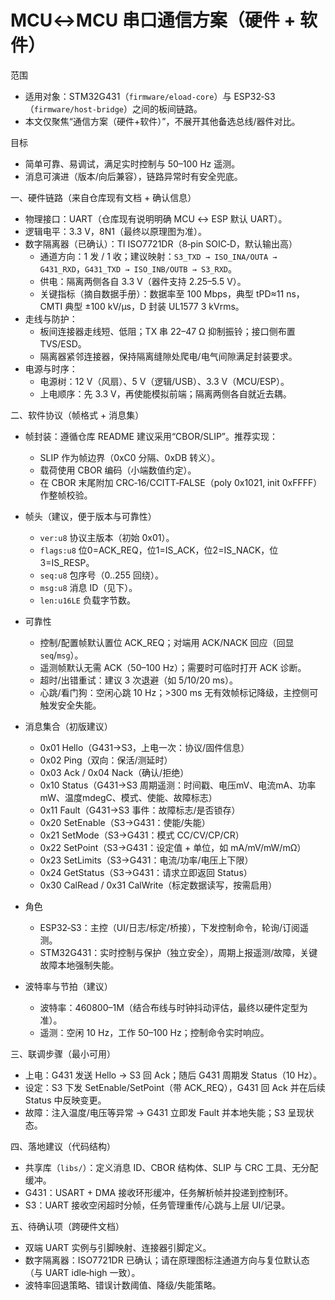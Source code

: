 # MCU↔MCU 串口通信方案（硬件 + 软件）

范围
- 适用对象：STM32G431（`firmware/eload-core`）与 ESP32‑S3（`firmware/host-bridge`）之间的板间链路。
- 本文仅聚焦“通信方案（硬件+软件）”，不展开其他备选总线/器件对比。

目标
- 简单可靠、易调试，满足实时控制与 50–100 Hz 遥测。
- 消息可演进（版本/向后兼容），链路异常时有安全兜底。

一、硬件链路（来自仓库现有文档 + 确认信息）
- 物理接口：UART（仓库现有说明明确 MCU ↔ ESP 默认 UART）。
- 逻辑电平：3.3 V，8N1（最终以原理图为准）。
- 数字隔离器（已确认）：TI ISO7721DR（8‑pin SOIC‑D，默认输出高）
  - 通道方向：1 发 / 1 收；建议映射：`S3_TXD → ISO_INA/OUTA → G431_RXD`，`G431_TXD → ISO_INB/OUTB → S3_RXD`。
  - 供电：隔离两侧各自 3.3 V（器件支持 2.25–5.5 V）。
  - 关键指标（摘自数据手册）：数据率至 100 Mbps，典型 tPD≈11 ns，CMTI 典型 ±100 kV/µs，D 封装 UL1577 3 kVrms。
- 走线与防护：
  - 板间连接器走线短、低阻；TX 串 22–47 Ω 抑制振铃；接口侧布置 TVS/ESD。
  - 隔离器紧邻连接器，保持隔离缝隙处爬电/电气间隙满足封装要求。
- 电源与时序：
  - 电源树：12 V（风扇）、5 V（逻辑/USB）、3.3 V（MCU/ESP）。
  - 上电顺序：先 3.3 V，再使能模拟前端；隔离两侧各自就近去耦。

二、软件协议（帧格式 + 消息集）
- 帧封装：遵循仓库 README 建议采用“CBOR/SLIP”。推荐实现：
  - SLIP 作为帧边界（0xC0 分隔、0xDB 转义）。
  - 载荷使用 CBOR 编码（小端数值约定）。
  - 在 CBOR 末尾附加 CRC‑16/CCITT‑FALSE（poly 0x1021, init 0xFFFF）作整帧校验。

- 帧头（建议，便于版本与可靠性）
  - `ver:u8` 协议主版本（初始 0x01）。
  - `flags:u8` 位0=ACK_REQ，位1=IS_ACK，位2=IS_NACK，位3=IS_RESP。
  - `seq:u8` 包序号（0..255 回绕）。
  - `msg:u8` 消息 ID（见下）。
  - `len:u16LE` 负载字节数。

- 可靠性
  - 控制/配置帧默认置位 ACK_REQ；对端用 ACK/NACK 回应（回显 `seq`/`msg`）。
  - 遥测帧默认无需 ACK（50–100 Hz）；需要时可临时打开 ACK 诊断。
  - 超时/出错重试：建议 3 次退避（如 5/10/20 ms）。
  - 心跳/看门狗：空闲心跳 10 Hz；>300 ms 无有效帧标记降级，主控侧可触发安全失能。

- 消息集合（初版建议）
  - 0x01 Hello（G431→S3，上电一次：协议/固件信息）
  - 0x02 Ping（双向：保活/测延时）
  - 0x03 Ack / 0x04 Nack（确认/拒绝）
  - 0x10 Status（G431→S3 周期遥测：时间戳、电压mV、电流mA、功率mW、温度mdegC、模式、使能、故障标志）
  - 0x11 Fault（G431→S3 事件：故障标志/是否锁存）
  - 0x20 SetEnable（S3→G431：使能/失能）
  - 0x21 SetMode（S3→G431：模式 CC/CV/CP/CR）
  - 0x22 SetPoint（S3→G431：设定值 + 单位，如 mA/mV/mW/mΩ）
  - 0x23 SetLimits（S3→G431：电流/功率/电压上下限）
  - 0x24 GetStatus（S3→G431：请求立即返回 Status）
  - 0x30 CalRead / 0x31 CalWrite（标定数据读写，按需启用）

- 角色
  - ESP32‑S3：主控（UI/日志/标定/桥接），下发控制命令，轮询/订阅遥测。
  - STM32G431：实时控制与保护（独立安全），周期上报遥测/故障，关键故障本地强制失能。

- 波特率与节拍（建议）
  - 波特率：460800–1M（结合布线与时钟抖动评估，最终以硬件定型为准）。
  - 遥测：空闲 10 Hz，工作 50–100 Hz；控制命令实时响应。

三、联调步骤（最小可用）
- 上电：G431 发送 Hello → S3 回 Ack；随后 G431 周期发 Status（10 Hz）。
- 设定：S3 下发 SetEnable/SetPoint（带 ACK_REQ），G431 回 Ack 并在后续 Status 中反映变更。
- 故障：注入温度/电压等异常 → G431 立即发 Fault 并本地失能；S3 呈现状态。

四、落地建议（代码结构）
- 共享库（`libs/`）：定义消息 ID、CBOR 结构体、SLIP 与 CRC 工具、无分配缓冲。
- G431：USART + DMA 接收环形缓冲，任务解析帧并投递到控制环。
- S3：UART 接收空闲超时分帧，任务管理重传/心跳与上层 UI/记录。

五、待确认项（跨硬件文档）
- 双端 UART 实例与引脚映射、连接器引脚定义。
- 数字隔离器：ISO7721DR 已确认；请在原理图标注通道方向与复位默认态（与 UART idle‑high 一致）。
- 波特率回退策略、错误计数阈值、降级/失能策略。
